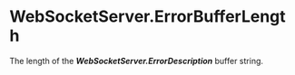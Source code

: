 # WebSocketServer.ErrorBufferLength

The length of the ***WebSocketServer.ErrorDescription*** buffer string.
